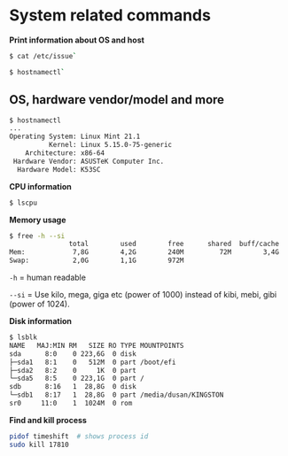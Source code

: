 # System related commands

**Print information about OS and host**

```sh
$ cat /etc/issue`
```

```sh
$ hostnamectl`
```

## OS, hardware vendor/model and more

```sh
$ hostnamectl
...
Operating System: Linux Mint 21.1
          Kernel: Linux 5.15.0-75-generic
    Architecture: x86-64
 Hardware Vendor: ASUSTeK Computer Inc.
  Hardware Model: K53SC
```

**CPU information**

```sh
$ lscpu
```

**Memory usage**

```sh
$ free -h --si
               total        used        free      shared  buff/cache   available
Mem:            7,8G        4,2G        240M         72M        3,4G        3,3G
Swap:           2,0G        1,1G        972M
```

`-h` = human readable

`--si` = Use kilo, mega, giga etc (power of 1000) instead of kibi, mebi, gibi (power of 1024).

**Disk information**

```sh
$ lsblk
NAME   MAJ:MIN RM   SIZE RO TYPE MOUNTPOINTS
sda      8:0    0 223,6G  0 disk
├─sda1   8:1    0   512M  0 part /boot/efi
├─sda2   8:2    0     1K  0 part
└─sda5   8:5    0 223,1G  0 part /
sdb      8:16   1  28,8G  0 disk
└─sdb1   8:17   1  28,8G  0 part /media/dusan/KINGSTON
sr0     11:0    1  1024M  0 rom
```

**Find and kill process**

```bash
pidof timeshift  # shows process id
sudo kill 17810
```
